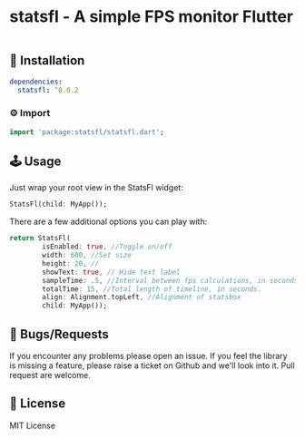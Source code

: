 # statsfl - A simple FPS monitor Flutter

<img src="http://screens.gskinner.com/shawn/chrome_2020-04-12_22-11-09.png" alt="" />

## 🔨 Installation
```yaml
dependencies:
  statsfl: ^0.0.2
```

### ⚙ Import

```dart
import 'package:statsfl/statsfl.dart';
```

## 🕹️ Usage

Just wrap your root view in the StatsFl widget:
```dart
StatsFl(child: MyApp());
```

There are a few additional options you can play with:
```dart
return StatsFl(
        isEnabled: true, //Toggle on/off
        width: 600, //Set size
        height: 20, //
        showText: true, // Hide text label
        sampleTime: .5, //Interval between fps calculations, in seconds.
        totalTime: 15, //Total length of timeline, in seconds.
        align: Alignment.topLeft, //Alignment of statsbox
        child: MyApp());
```

## 🐞 Bugs/Requests

If you encounter any problems please open an issue. If you feel the library is missing a feature, please raise a ticket on Github and we'll look into it. Pull request are welcome.

## 📃 License

MIT License
